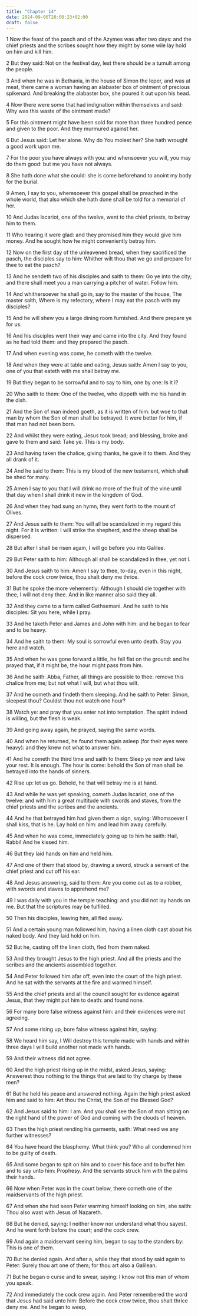 ```yaml
---
title: "Chapter 14"
date: 2024-09-06T20:00:23+02:00
draft: false
---
```



1 Now the feast of the pasch and of the Azymes was after two days: and the chief priests and the scribes sought how they might by some wile lay hold on him and kill him.

2 But they said: Not on the festival day, lest there should be a tumult among the people.

3 And when he was in Bethania, in the house of Simon the leper, and was at meat, there came a woman having an alabaster box of ointment of precious spikenard. And breaking the alabaster box, she poured it out upon his head.

4 Now there were some that had indignation within themselves and said: Why was this waste of the ointment made?

5 For this ointment might have been sold for more than three hundred pence and given to the poor. And they murmured against her.

6 But Jesus said: Let her alone. Why do You molest her? She hath wrought a good work upon me.

7 For the poor you have always with you: and whensoever you will, you may do them good: but me you have not always.

8 She hath done what she could: she is come beforehand to anoint my body for the burial.

9 Amen, I say to you, wheresoever this gospel shall be preached in the whole world, that also which she hath done shall be told for a memorial of her.

10 And Judas Iscariot, one of the twelve, went to the chief priests, to betray him to them.

11 Who hearing it were glad: and they promised him they would give him money. And he sought how he might conveniently betray him.

12 Now on the first day of the unleavened bread, when they sacrificed the pasch, the disciples say to him: Whither wilt thou that we go and prepare for thee to eat the pasch?

13 And he sendeth two of his disciples and saith to them: Go ye into the city; and there shall meet you a man carrying a pitcher of water. Follow him.

14 And whithersoever he shall go in, say to the master of the house, The master saith, Where is my refectory, where I may eat the pasch with my disciples?

15 And he will shew you a large dining room furnished. And there prepare ye for us.

16 And his disciples went their way and came into the city. And they found as he had told them: and they prepared the pasch.

17 And when evening was come, he cometh with the twelve.

18 And when they were at table and eating, Jesus saith: Amen I say to you, one of you that eateth with me shall betray me.

19 But they began to be sorrowful and to say to him, one by one: Is it I?

20 Who saith to them: One of the twelve, who dippeth with me his hand in the dish.

21 And the Son of man indeed goeth, as it is written of him: but woe to that man by whom the Son of man shall be betrayed. It were better for him, if that man had not been born.

22 And whilst they were eating, Jesus took bread; and blessing, broke and gave to them and said: Take ye. This is my body.

23 And having taken the chalice, giving thanks, he gave it to them. And they all drank of it.

24 And he said to them: This is my blood of the new testament, which shall be shed for many.

25 Amen I say to you that I will drink no more of the fruit of the vine until that day when I shall drink it new in the kingdom of God.

26 And when they had sung an hymn, they went forth to the mount of Olives.

27 And Jesus saith to them: You will all be scandalized in my regard this night. For it is written: I will strike the shepherd, and the sheep shall be dispersed.

28 But after I shall be risen again, I will go before you into Galilee.

29 But Peter saith to him: Although all shall be scandalized in thee, yet not I.

30 And Jesus saith to him: Amen I say to thee, to-day, even in this night, before the cock crow twice, thou shalt deny me thrice.

31 But he spoke the more vehemently: Although I should die together with thee, I will not deny thee. And in like manner also said they all.

32 And they came to a farm called Gethsemani. And he saith to his disciples: Sit you here, while I pray.

33 And he taketh Peter and James and John with him: and he began to fear and to be heavy.

34 And he saith to them: My soul is sorrowful even unto death. Stay you here and watch.

35 And when he was gone forward a little, he fell flat on the ground: and he prayed that, if it might be, the hour might pass from him.

36 And he saith: Abba, Father, all things are possible to thee: remove this chalice from me; but not what I will, but what thou wilt.

37 And he cometh and findeth them sleeping. And he saith to Peter: Simon, sleepest thou? Couldst thou not watch one hour?

38 Watch ye: and pray that you enter not into temptation. The spirit indeed is willing, but the flesh is weak.

39 And going away again, he prayed, saying the same words.

40 And when he returned, he found them again asleep (for their eyes were heavy): and they knew not what to answer him.

41 And he cometh the third time and saith to them: Sleep ye now and take your rest. It is enough. The hour is come: behold the Son of man shall be betrayed into the hands of sinners.

42 Rise up: let us go. Behold, he that will betray me is at hand.

43 And while he was yet speaking, cometh Judas Iscariot, one of the twelve: and with him a great multitude with swords and staves, from the chief priests and the scribes and the ancients.

44 And he that betrayed him had given them a sign, saying: Whomsoever I shall kiss, that is he. Lay hold on him: and lead him away carefully.

45 And when he was come, immediately going up to him he saith: Hail, Rabbi! And he kissed him.

46 But they laid hands on him and held him.

47 And one of them that stood by, drawing a sword, struck a servant of the chief priest and cut off his ear.

48 And Jesus answering, said to them: Are you come out as to a robber, with swords and staves to apprehend me?

49 I was daily with you in the temple teaching: and you did not lay hands on me. But that the scriptures may be fulfilled.

50 Then his disciples, leaving him, all fled away.

51 And a certain young man followed him, having a linen cloth cast about his naked body. And they laid hold on him.

52 But he, casting off the linen cloth, fled from them naked.

53 And they brought Jesus to the high priest. And all the priests and the scribes and the ancients assembled together.

54 And Peter followed him afar off, even into the court of the high priest. And he sat with the servants at the fire and warmed himself.

55 And the chief priests and all the council sought for evidence against Jesus, that they might put him to death: and found none.

56 For many bore false witness against him: and their evidences were not agreeing.

57 And some rising up, bore false witness against him, saying:

58 We heard him say, I Will destroy this temple made with hands and within three days I will build another not made with hands.

59 And their witness did not agree.

60 And the high priest rising up in the midst, asked Jesus, saying: Answerest thou nothing to the things that are laid to thy charge by these men?

61 But he held his peace and answered nothing. Again the high priest asked him and said to him: Art thou the Christ, the Son of the Blessed God?

62 And Jesus said to him: I am. And you shall see the Son of man sitting on the right hand of the power of God and coming with the clouds of heaven.

63 Then the high priest rending his garments, saith: What need we any further witnesses?

64 You have heard the blasphemy. What think you? Who all condemned him to be guilty of death.

65 And some began to spit on him and to cover his face and to buffet him and to say unto him: Prophesy. And the servants struck him with the palms their hands.

66 Now when Peter was in the court below, there cometh one of the maidservants of the high priest.

67 And when she had seen Peter warming himself looking on him, she saith: Thou also wast with Jesus of Nazareth.

68 But he denied, saying: I neither know nor understand what thou sayest. And he went forth before the court; and the cock crew.

69 And again a maidservant seeing him, began to say to the standers by: This is one of them.

70 But he denied again. And after a, while they that stood by said again to Peter: Surely thou art one of them; for thou art also a Galilean.

71 But he began o curse and to swear, saying: I know not this man of whom you speak.

72 And immediately the cock crew again. And Peter remembered the word that Jesus had said unto him: Before the cock crow twice, thou shalt thrice deny me. And he began to weep,

